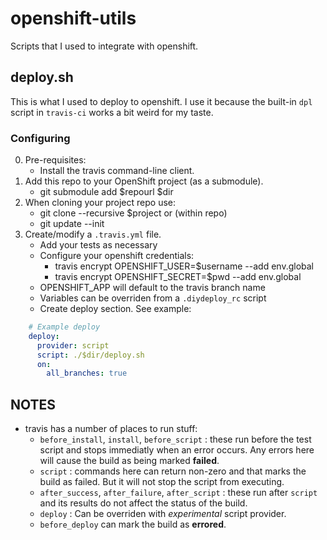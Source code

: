 # openshift-utils

Scripts that I used to integrate with openshift.

## deploy.sh

This is what I used to deploy to openshift.  I use it because
the built-in `dpl` script in `travis-ci` works a bit weird
for my taste.

### Configuring

0. Pre-requisites:
   - Install the travis command-line client.
1. Add this repo to your OpenShift project (as a submodule).
   - git submodule add $repourl $dir
1. When cloning your project repo use:
   - git clone --recursive $project
   or (within repo)
   - git update --init
2. Create/modify a `.travis.yml` file.
   - Add your tests as necessary
   - Configure your openshift credentials:
     - travis encrypt OPENSHIFT_USER=$username --add env.global
     - travis encrypt OPENSHIFT_SECRET=$pwd --add env.global
   - OPENSHIFT_APP will default to the travis branch name
   - Variables can be overriden from a `.diydeploy_rc` script
   - Create deploy section.  See example:

```yaml
    # Example deploy
    deploy:
      provider: script
      script: ./$dir/deploy.sh
      on:
        all_branches: true
```

## NOTES

- travis has a number of places to run stuff:
  - `before_install`, `install`, `before_script` : these run
    before the test script and stops immediatly when an error occurs.
    Any errors here will cause the build as being marked **failed**.
  - `script` : commands here can return non-zero and that marks the build
    as failed.  But it will not stop the script from executing.
  - `after_success`, `after_failure`, `after_script` : these run after
    `script` and its results do not affect the status of the build.
  - `deploy` : Can be overriden with _experimental_ script provider.
  - `before_deploy` can mark the build as **errored**.
